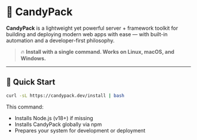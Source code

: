 # 🍭 CandyPack

**CandyPack** is a lightweight yet powerful server + framework toolkit for building and deploying modern web apps with ease — with built-in automation and a developer-first philosophy.

> 🔥 **Install with a single command. Works on Linux, macOS, and Windows.**

---

## 🚀 Quick Start

```bash
curl -sL https://candypack.dev/install | bash
```
This command:
 - Installs Node.js (v18+) if missing
 - Installs CandyPack globally via npm
 - Prepares your system for development or deployment